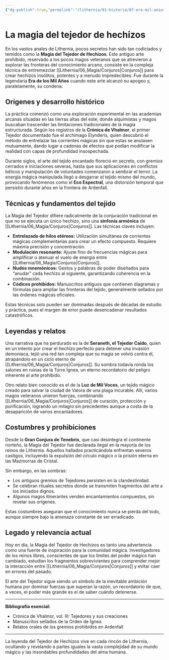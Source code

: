 ```yaml
---
{"dg-publish":true,"permalink":"/lithernia/01-historia/07-era-mil-anios/la-magia-del-tejedor-de-hechizos/","title":"La magia del tejedor de hechizos","tags":["lithernia","magia","arte-prohibido","historia"]}
---
```


# La magia del tejedor de hechizos

En los vastos anales de Lithernia, pocos secretos han sido tan codiciados y temidos como la **Magia del Tejedor de Hechizos**. Este antiguo arte prohibido, reservado a los pocos magos veteranos que se atrevieron a explorar las fronteras del conocimiento arcano, consiste en la compleja técnica de entremezclar [[Lithernia/06_Magia/Conjuros\|Conjuros]] para crear hechizos insólitos, potentes y a menudo impredecibles. Fue durante la legendaria **Era de los Mil Años** cuando este arte alcanzó su apogeo y, paralelamente, su condena.

## Orígenes y desarrollo histórico

La práctica comenzó como una exploración experimental en las academias arcanas situadas en las tierras altas del este, donde alquimistas y magos buscaban trascender las limitaciones tradicionales de la magia estructurada. Según los registros de la **Crónica de Vhalmor**, el primer Tejedor documentado fue el archimago Elynderis, quien descubrió el método de entrelazar las corrientes mágicas sin que estas se anulasen mutuamente, dando lugar a cadenas de efectos que podían modificar la realidad con capas de profundidad insospechada.

Durante siglos, el arte del tejido encantado floreció en secreto, con gremios cerrados e iniciaciones severas, hasta que sus aplicaciones en conflictos bélicos y manipulación de voluntades comenzaron a sembrar el terror. La energía mágica manipulada llegó a desgarrar el tejido mismo del mundo, provocando fenómenos como el **Eco Espectral**, una distorsión temporal que persistió durante años en la frontera de Ardenfall.

## Técnicas y fundamentos del tejido

La Magia del Tejedor difiere radicalmente de la conjuración tradicional en que no se ejecuta un único hechizo, sino una **sinfonía armónica** de [[Lithernia/06_Magia/Conjuros\|Conjuros]]. Las técnicas claves incluyen:

- **Entrelazado de hilos etéreos:** Utilización simultánea de corrientes mágicas complementarias para crear un efecto compuesto. Requiere máxima precisión y concentración.
- **Modulación resonante:** Ajuste fino de frecuencias mágicas para amplificar o atenuar el vuelo de energía entre [[Lithernia/06_Magia/Conjuros\|Conjuros]].
- **Nudos mnemónicos:** Gestos y palabras de poder diseñados para “anudar” cada hechizo al siguiente, garantizando coherencia en la combinación.
- **Códices prohibidos:** Manuscritos antiguos que contienen diagramas y fórmulas para ampliar las fronteras del tejido, generalmente sellados por las órdenes mágicas oficiales.

Estas técnicas solo pueden ser dominadas después de décadas de estudio y práctica, pues el margen de error puede desencadenar resultados catastróficos.

## Leyendas y relatos

Una narrativa que ha perdurado es la de **Seraneth, el Tejedor Caído**, quien en un intento por crear el hechizo perfecto para detener una invasión demoníaca, tejió una red tan compleja que su magia se volvió contra él, atrapándolo en un ciclo eterno de [[Lithernia/06_Magia/Conjuros\|Conjuros]]. Su sombra todavía ronda los salones en ruinas de la Torre Ígnea, un eterno recordatorio del peligro inherente al arte prohibido.

Otro relato bien conocido es el de la **Luz de Mil Voces**, un tejido mágico creado para salvar la ciudad de Valora de una plaga incurable. Allí, varios magos veteranos unieron fuerzas, combinando [[Lithernia/06_Magia/Conjuros\|Conjuros]] de curación, protección y purificación, logrando un milagro sin precedentes aunque a costa de la desaparición de varios encantadores.

## Costumbres y prohibiciones

Desde la **Gran Conjura de Tenebris**, que casi desintegra el continente norteño, la Magia del Tejedor fue declarada ilegal en la mayoría de los reinos de Lithernia. Aquellos hallados practicándola enfrentan severos castigos, incluyendo la expulsión del círculo mágico o la prisión eterna en las Mazmorras de Cristal.

Sin embargo, en las sombras:

- Los antiguos gremios de Tejedores persisten en la clandestinidad.
- Se celebran rituales secretos donde se transmiten fragmentos del arte a los iniciados dignos.
- Algunos magos itinerantes venden encantamientos compuestos, sin revelar sus orígenes.

Estas costumbres aseguran que el conocimiento nunca se pierda del todo, aunque siempre bajo la amenaza constante de ser erradicado.

## Legado y relevancia actual

Hoy en día, la Magia del Tejedor de Hechizos es tanto una advertencia como una fuente de inspiración para la comunidad mágica. Investigadores de los reinos libres, conscientes de que los límites del poder mágico han cambiado, estudian los fragmentos sobrevivientes para comprender mejor la interacción entre [[Lithernia/06_Magia/Conjuros\|Conjuros]] y evitar caer en errores del pasado.

El arte del Tejedor sigue siendo un símbolo de la inevitable ambición humana por dominar fuerzas que superan la razón, un recordatorio de que, a veces, el poder más grande es el de saber cuándo detenerse.

---

**Bibliografía esencial:**

- Crónica de Vhalmor, vol. III: Tejedores y sus creaciones
- Manuscritos sellados de la Orden de Ígnea
- Relatos orales de los gremios prohibidos en Ardenfall

---

La leyenda del Tejedor de Hechizos vive en cada rincón de Lithernia, ocultando y revelando a partes iguales la vasta complejidad de su mundo mágico y las insondables profundidades del alma humana.